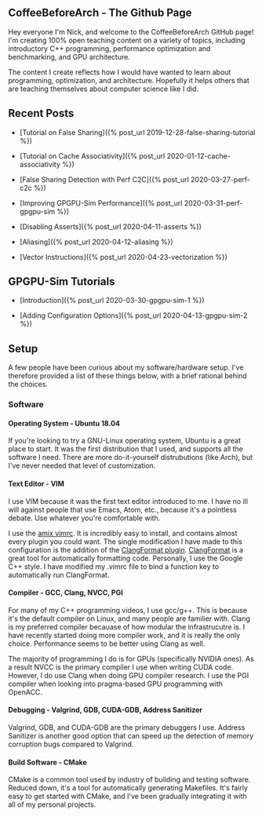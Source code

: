 ## CoffeeBeforeArch - The Github Page

Hey everyone I'm Nick, and welcome to the CoffeeBeforeArch GitHub page! I'm creating 100% open teaching content on a variety of topics, including introductory C++ programming, performance optimization and benchmarking, and GPU architecture.

The content I create reflects how I would have wanted to learn about programming, optimization, and architecture. Hopefully it helps others that are teaching themselves about computer science like I did.

## Recent Posts
- [Tutorial on False Sharing]({% post_url 2019-12-28-false-sharing-tutorial %})

- [Tutorial on Cache Associativity]({% post_url 2020-01-12-cache-associativity %})

- [False Sharing Detection with Perf C2C]({% post_url 2020-03-27-perf-c2c %})

- [Improving GPGPU-Sim Performance]({% post_url 2020-03-31-perf-gpgpu-sim %})

- [Disabling Asserts]({% post_url 2020-04-11-asserts %})

- [Aliasing]({% post_url 2020-04-12-aliasing %})

- [Vector Instructions]({% post_url 2020-04-23-vectorization %})

## GPGPU-Sim Tutorials

- [Introduction]({% post_url 2020-03-30-gpgpu-sim-1 %})

- [Adding Configuration Options]({% post_url 2020-04-13-gpgpu-sim-2 %})

## Setup

A few people have been curious about my software/hardware setup. I've therefore provided a list of these things below, with a brief rational behind the choices.

### Software
#### Operating System - Ubuntu 18.04
If you're looking to try a GNU-Linux operating system, Ubuntu is a great place to start. It was the first distribution that I used, and supports all the software I need. There are more do-it-yourself distrubutions (like Arch), but I've never needed that level of customization.

#### Text Editor - VIM
I use VIM because it was the first text editor introduced to me. I have no ill will against people that use Emacs, Atom, etc., because it's a pointless debate. Use whatever you're comfortable with.

I use the [amix vimrc](https://github.com/amix/vimrc). It is incredibly easy to install, and contains almost every plugin you could want. The single modification I have made to this configuration is the addition of the [ClangFormat plugin](https://github.com/rhysd/vim-clang-format). [ClangFormat](http://clang.llvm.org/docs/ClangFormat.html) is a great tool for automatically formatting code. Personally, I use the Google C++ style. I have modified my .vimrc file to bind a function key to automatically run ClangFormat.

#### Compiler - GCC, Clang, NVCC, PGI
For many of my C++ programming videos, I use gcc/g++. This is because it's the default compiler on Linux, and many people are familier with. Clang is my preferred compiler becauase of how modular the infrastrucutre is. I have recently started doing more compiler work, and it is really the only choice. Performance seems to be better using Clang as well.

The majority of programming I do is for GPUs (specifically NVIDIA ones). As a result NVCC is the primary compiler I use when writing CUDA code. However, I do use Clang when doing GPU compiler research. I use the PGI compiler when looking into pragma-based GPU programming with OpenACC.

#### Debugging - Valgrind, GDB, CUDA-GDB, Address Sanitizer
Valgrind, GDB, and CUDA-GDB are the primary debuggers I use.  Address Sanitizer is another good option that can speed up the detection of memory corruption bugs compared to Valgrind.

#### Build Software - CMake
CMake is a common tool used by industry of building and testing software. Reduced down, it's a tool for automatically generating Makefiles. It's fairly easy to get started with CMake, and I've been gradually integrating it with all of my personal projects.

